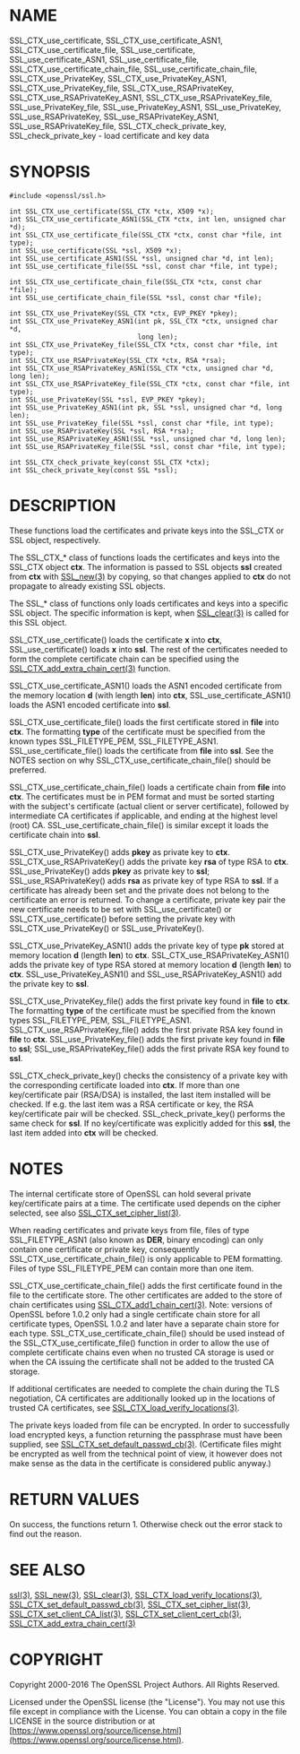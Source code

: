 # NAME

SSL\_CTX\_use\_certificate, SSL\_CTX\_use\_certificate\_ASN1,
SSL\_CTX\_use\_certificate\_file, SSL\_use\_certificate, SSL\_use\_certificate\_ASN1,
SSL\_use\_certificate\_file, SSL\_CTX\_use\_certificate\_chain\_file,
SSL\_use\_certificate\_chain\_file,
SSL\_CTX\_use\_PrivateKey, SSL\_CTX\_use\_PrivateKey\_ASN1,
SSL\_CTX\_use\_PrivateKey\_file, SSL\_CTX\_use\_RSAPrivateKey,
SSL\_CTX\_use\_RSAPrivateKey\_ASN1, SSL\_CTX\_use\_RSAPrivateKey\_file,
SSL\_use\_PrivateKey\_file, SSL\_use\_PrivateKey\_ASN1, SSL\_use\_PrivateKey,
SSL\_use\_RSAPrivateKey, SSL\_use\_RSAPrivateKey\_ASN1,
SSL\_use\_RSAPrivateKey\_file, SSL\_CTX\_check\_private\_key, SSL\_check\_private\_key
\- load certificate and key data

# SYNOPSIS

    #include <openssl/ssl.h>

    int SSL_CTX_use_certificate(SSL_CTX *ctx, X509 *x);
    int SSL_CTX_use_certificate_ASN1(SSL_CTX *ctx, int len, unsigned char *d);
    int SSL_CTX_use_certificate_file(SSL_CTX *ctx, const char *file, int type);
    int SSL_use_certificate(SSL *ssl, X509 *x);
    int SSL_use_certificate_ASN1(SSL *ssl, unsigned char *d, int len);
    int SSL_use_certificate_file(SSL *ssl, const char *file, int type);

    int SSL_CTX_use_certificate_chain_file(SSL_CTX *ctx, const char *file);
    int SSL_use_certificate_chain_file(SSL *ssl, const char *file);

    int SSL_CTX_use_PrivateKey(SSL_CTX *ctx, EVP_PKEY *pkey);
    int SSL_CTX_use_PrivateKey_ASN1(int pk, SSL_CTX *ctx, unsigned char *d,
                                    long len);
    int SSL_CTX_use_PrivateKey_file(SSL_CTX *ctx, const char *file, int type);
    int SSL_CTX_use_RSAPrivateKey(SSL_CTX *ctx, RSA *rsa);
    int SSL_CTX_use_RSAPrivateKey_ASN1(SSL_CTX *ctx, unsigned char *d, long len);
    int SSL_CTX_use_RSAPrivateKey_file(SSL_CTX *ctx, const char *file, int type);
    int SSL_use_PrivateKey(SSL *ssl, EVP_PKEY *pkey);
    int SSL_use_PrivateKey_ASN1(int pk, SSL *ssl, unsigned char *d, long len);
    int SSL_use_PrivateKey_file(SSL *ssl, const char *file, int type);
    int SSL_use_RSAPrivateKey(SSL *ssl, RSA *rsa);
    int SSL_use_RSAPrivateKey_ASN1(SSL *ssl, unsigned char *d, long len);
    int SSL_use_RSAPrivateKey_file(SSL *ssl, const char *file, int type);

    int SSL_CTX_check_private_key(const SSL_CTX *ctx);
    int SSL_check_private_key(const SSL *ssl);

# DESCRIPTION

These functions load the certificates and private keys into the SSL\_CTX
or SSL object, respectively.

The SSL\_CTX\_\* class of functions loads the certificates and keys into the
SSL\_CTX object **ctx**. The information is passed to SSL objects **ssl**
created from **ctx** with [SSL\_new(3)](http://man.he.net/man3/SSL_new) by copying, so that
changes applied to **ctx** do not propagate to already existing SSL objects.

The SSL\_\* class of functions only loads certificates and keys into a
specific SSL object. The specific information is kept, when
[SSL\_clear(3)](http://man.he.net/man3/SSL_clear) is called for this SSL object.

SSL\_CTX\_use\_certificate() loads the certificate **x** into **ctx**,
SSL\_use\_certificate() loads **x** into **ssl**. The rest of the
certificates needed to form the complete certificate chain can be
specified using the
[SSL\_CTX\_add\_extra\_chain\_cert(3)](http://man.he.net/man3/SSL_CTX_add_extra_chain_cert)
function.

SSL\_CTX\_use\_certificate\_ASN1() loads the ASN1 encoded certificate from
the memory location **d** (with length **len**) into **ctx**,
SSL\_use\_certificate\_ASN1() loads the ASN1 encoded certificate into **ssl**.

SSL\_CTX\_use\_certificate\_file() loads the first certificate stored in **file**
into **ctx**. The formatting **type** of the certificate must be specified
from the known types SSL\_FILETYPE\_PEM, SSL\_FILETYPE\_ASN1.
SSL\_use\_certificate\_file() loads the certificate from **file** into **ssl**.
See the NOTES section on why SSL\_CTX\_use\_certificate\_chain\_file()
should be preferred.

SSL\_CTX\_use\_certificate\_chain\_file() loads a certificate chain from
**file** into **ctx**. The certificates must be in PEM format and must
be sorted starting with the subject's certificate (actual client or server
certificate), followed by intermediate CA certificates if applicable, and
ending at the highest level (root) CA. SSL\_use\_certificate\_chain\_file() is
similar except it loads the certificate chain into **ssl**.

SSL\_CTX\_use\_PrivateKey() adds **pkey** as private key to **ctx**.
SSL\_CTX\_use\_RSAPrivateKey() adds the private key **rsa** of type RSA
to **ctx**. SSL\_use\_PrivateKey() adds **pkey** as private key to **ssl**;
SSL\_use\_RSAPrivateKey() adds **rsa** as private key of type RSA to **ssl**.
If a certificate has already been set and the private does not belong
to the certificate an error is returned. To change a certificate, private
key pair the new certificate needs to be set with SSL\_use\_certificate()
or SSL\_CTX\_use\_certificate() before setting the private key with
SSL\_CTX\_use\_PrivateKey() or SSL\_use\_PrivateKey().

SSL\_CTX\_use\_PrivateKey\_ASN1() adds the private key of type **pk**
stored at memory location **d** (length **len**) to **ctx**.
SSL\_CTX\_use\_RSAPrivateKey\_ASN1() adds the private key of type RSA
stored at memory location **d** (length **len**) to **ctx**.
SSL\_use\_PrivateKey\_ASN1() and SSL\_use\_RSAPrivateKey\_ASN1() add the private
key to **ssl**.

SSL\_CTX\_use\_PrivateKey\_file() adds the first private key found in
**file** to **ctx**. The formatting **type** of the certificate must be specified
from the known types SSL\_FILETYPE\_PEM, SSL\_FILETYPE\_ASN1.
SSL\_CTX\_use\_RSAPrivateKey\_file() adds the first private RSA key found in
**file** to **ctx**. SSL\_use\_PrivateKey\_file() adds the first private key found
in **file** to **ssl**; SSL\_use\_RSAPrivateKey\_file() adds the first private
RSA key found to **ssl**.

SSL\_CTX\_check\_private\_key() checks the consistency of a private key with
the corresponding certificate loaded into **ctx**. If more than one
key/certificate pair (RSA/DSA) is installed, the last item installed will
be checked. If e.g. the last item was a RSA certificate or key, the RSA
key/certificate pair will be checked. SSL\_check\_private\_key() performs
the same check for **ssl**. If no key/certificate was explicitly added for
this **ssl**, the last item added into **ctx** will be checked.

# NOTES

The internal certificate store of OpenSSL can hold several private
key/certificate pairs at a time. The certificate used depends on the
cipher selected, see also [SSL\_CTX\_set\_cipher\_list(3)](http://man.he.net/man3/SSL_CTX_set_cipher_list).

When reading certificates and private keys from file, files of type
SSL\_FILETYPE\_ASN1 (also known as **DER**, binary encoding) can only contain
one certificate or private key, consequently
SSL\_CTX\_use\_certificate\_chain\_file() is only applicable to PEM formatting.
Files of type SSL\_FILETYPE\_PEM can contain more than one item.

SSL\_CTX\_use\_certificate\_chain\_file() adds the first certificate found
in the file to the certificate store. The other certificates are added
to the store of chain certificates using [SSL\_CTX\_add1\_chain\_cert(3)](http://man.he.net/man3/SSL_CTX_add1_chain_cert). Note: versions of OpenSSL before 1.0.2 only had a single
certificate chain store for all certificate types, OpenSSL 1.0.2 and later
have a separate chain store for each type. SSL\_CTX\_use\_certificate\_chain\_file()
should be used instead of the SSL\_CTX\_use\_certificate\_file() function in order
to allow the use of complete certificate chains even when no trusted CA
storage is used or when the CA issuing the certificate shall not be added to
the trusted CA storage.

If additional certificates are needed to complete the chain during the
TLS negotiation, CA certificates are additionally looked up in the
locations of trusted CA certificates, see
[SSL\_CTX\_load\_verify\_locations(3)](http://man.he.net/man3/SSL_CTX_load_verify_locations).

The private keys loaded from file can be encrypted. In order to successfully
load encrypted keys, a function returning the passphrase must have been
supplied, see
[SSL\_CTX\_set\_default\_passwd\_cb(3)](http://man.he.net/man3/SSL_CTX_set_default_passwd_cb).
(Certificate files might be encrypted as well from the technical point
of view, it however does not make sense as the data in the certificate
is considered public anyway.)

# RETURN VALUES

On success, the functions return 1.
Otherwise check out the error stack to find out the reason.

# SEE ALSO

[ssl(3)](http://man.he.net/man3/ssl), [SSL\_new(3)](http://man.he.net/man3/SSL_new), [SSL\_clear(3)](http://man.he.net/man3/SSL_clear),
[SSL\_CTX\_load\_verify\_locations(3)](http://man.he.net/man3/SSL_CTX_load_verify_locations),
[SSL\_CTX\_set\_default\_passwd\_cb(3)](http://man.he.net/man3/SSL_CTX_set_default_passwd_cb),
[SSL\_CTX\_set\_cipher\_list(3)](http://man.he.net/man3/SSL_CTX_set_cipher_list),
[SSL\_CTX\_set\_client\_CA\_list(3)](http://man.he.net/man3/SSL_CTX_set_client_CA_list),
[SSL\_CTX\_set\_client\_cert\_cb(3)](http://man.he.net/man3/SSL_CTX_set_client_cert_cb),
[SSL\_CTX\_add\_extra\_chain\_cert(3)](http://man.he.net/man3/SSL_CTX_add_extra_chain_cert)

# COPYRIGHT

Copyright 2000-2016 The OpenSSL Project Authors. All Rights Reserved.

Licensed under the OpenSSL license (the "License").  You may not use
this file except in compliance with the License.  You can obtain a copy
in the file LICENSE in the source distribution or at
[https://www.openssl.org/source/license.html](https://www.openssl.org/source/license.html).

